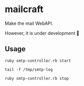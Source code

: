 # mailcraft

Make the mail WebAPI.

However, it is under development 🙇

## Usage

```
ruby smtp-controller.rb start

tail -f /tmp/smtp-log

ruby smtp-controller.rb stop
```
